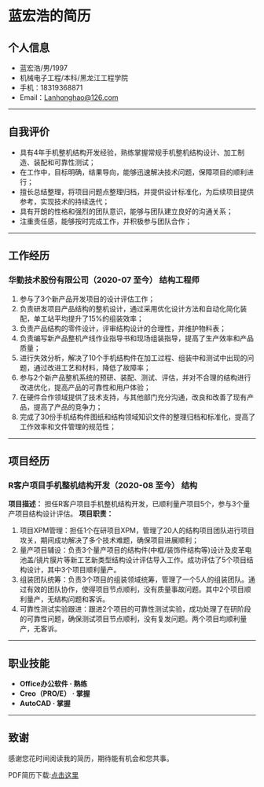 # 蓝宏浩的简历


## 个人信息

* 蓝宏浩/男/1997
* 机械电子工程/本科/黑龙江工程学院
* 手机：18319368871
* Email：[Lanhonghao@126.com](mailto:Lanhonghao@126.com)

---
## 自我评价

- 具有4年手机整机结构开发经验，熟练掌握常规手机整机结构设计、加工制造、装配和可靠性测试；
- 在工作中，目标明确，结果导向，能够迅速解决技术问题，保障项目的顺利进行；
- 擅长总结整理，将项目问题点整理归档，并提供设计标准化，为后续项目提供参考，实现技术的持续迭代；
- 具有开朗的性格和强烈的团队意识，能够与团队建立良好的沟通关系；
- 注重责任感，能够按时完成工作，并积极参与团队合作；

---
## 工作经历
### 华勤技术股份有限公司（2020-07 至今）  结构工程师

1. 参与了3个新产品开发项目的设计评估工作；
2. 负责研发项目产品结构的整机设计，通过采用优化设计方法和自动化简化装配，单工站平均提升了15%的组装效率；
3. 负责产品结构的零件设计，评审结构设计的合理性，并维护物料表；
4. 负责编写新产品整机产线作业指导书和现场组装指导，提高了生产效率和产品质量； 
5. 进行失效分析，解决了10个手机结构件在加工过程、组装中和测试中出现的问题，通过改进工艺和材料，降低了故障率； 
6. 参与2个新产品整机系统的预研、装配、测试、评估，并对不合理的结构进行改进优化，提高产品的可靠性和用户体验；
7. 在硬件合作领域提供了技术支持，与其他部门充分沟通，改良和改善了现有产品，提高了产品的竞争力；
8. 完成了30份手机结构件图纸和结构领域知识文件的整理归档和标准化，提高了工作效率和文件管理的规范性；

---
## 项目经历
### R客户项目手机整机结构开发（2020-08 至今）   结构
**项目描述：**
担任R客户项目手机整机结构开发，已顺利量产项目5个，参与3个量产项目结构设计评估。
**项目职责：**
1. 项目XPM管理：担任1个在研项目XPM，管理了20人的结构项目团队进行项目攻关，期间成功解决了多个技术难题，确保项目进展顺利；
2. 量产项目辅设：负责3个量产项目的结构件(中框/装饰件结构等)设计及皮革电池盖/镜片膜片等新工艺新类型结构设计评估导入工作。成功评估了5个项目结构设计，其中3个项目顺利量产。
3. 组装团队统筹：负责3个项目的组装领域统筹，管理了一个5人的组装团队。通过有效的团队协作，使得项目节点顺利，没有质量事故问题。其中2个项目顺利量产，无结构问题和客诉。
4. 可靠性测试实验跟进：跟进2个项目的可靠性测试实验，成功处理了在研阶段的可靠性问题，确保测试项目节点顺利，没有复发问题。两个项目均顺利量产，无客诉。

---
## 职业技能

- **Office办公软件 · 熟练**
- **Creo（PRO/E） · 掌握**
- **AutoCAD · 掌握**

------
## 致谢

感谢您花时间阅读我的简历，期待能有机会和您共事。


PDF简历下载:[点击这里](./简历_蓝宏浩_18319368871_240310.pdf)
